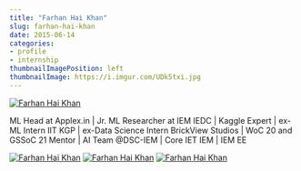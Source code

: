 ```yaml
---
title: "Farhan Hai Khan"
slug: farhan-hai-khan
date: 2015-06-14
categories:
- profile
- internship
thumbnailImagePosition: left
thumbnailImage: https://i.imgur.com/UDk5txi.jpg
---
```



[![Farhan Hai Khan](https://i.imgur.com/UDk5txi.jpg)](https://www.linkedin.com/in/fkpro/)

ML Head at Applex.in | Jr. ML Researcher at IEM IEDC | Kaggle Expert | ex-ML Intern IIT KGP | ex-Data Science Intern BrickView Studios | WoC 20 and GSSoC 21 Mentor | AI Team @DSC-IEM | Core IET IEM | IEM EE






[![Farhan Hai Khan](https://i.imgur.com/a3G3rKd.png)](https://www.linkedin.com/in/fkpro/) [![Farhan Hai Khan](https://i.imgur.com/NIzjfgH.png)](https://www.linkedin.com/in/fkpro/) [![Farhan Hai Khan](https://i.imgur.com/hxektbk.png)](https://www.linkedin.com/in/fkpro/)

<i class="fab fa-twitter"></i>


